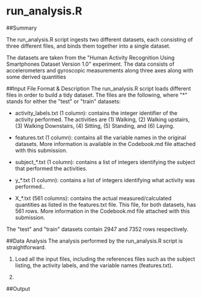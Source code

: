 # run_analysis.R

##Summary

The run_analysis.R script ingests two different datasets, each consisting of
three different files, and binds them together into a single dataset. 

The datasets are taken from the "Human Activity Recognition Using Smartphones
Dataset Version 1.0" experiment. The data consists of accelerometers and gyroscopic measurements
along three axes along with some derived quantities 


##Input File Format & Description
The run_analysis.R script loads different files in order to build a tidy
dataset. The files are the following, where "*" stands for either the "test" or "train" datasets:

* activity_labels.txt (1 column): contains the integer identifier of the activity
  performed. The activities are (1) Walking, (2) Walking upstairs, (3) Walking
  Downstairs, (4) Sitting, (5) Standing, and (6) Laying.

* features.txt (1 column): contains all the variable names in the original datasets. More
  information is available in the Codebook.md file attached with this submission.

* subject_*.txt (1 column): contains a list of integers identifying the subject that
  performed the activities.

* y_*.txt (1 column): contains a list of integers identifying what activity was performed..

* X_*.txt (561 columns): contains the actual measured/calculated quantities as listed in the
  features.txt file. This file, for both datasets, has 561 rows. More
  information in the Codebook.md file attached with this submission. 

The "test" and "train" datasets contain 2947 and 7352 rows respectively.



##Data Analysis
The analysis performed by the run_analysis.R script is straightforward. 

1. Load all the input files, including the references files such as the subject
listing, the activity labels, and the variable names (features.txt).

2. 


##Output



